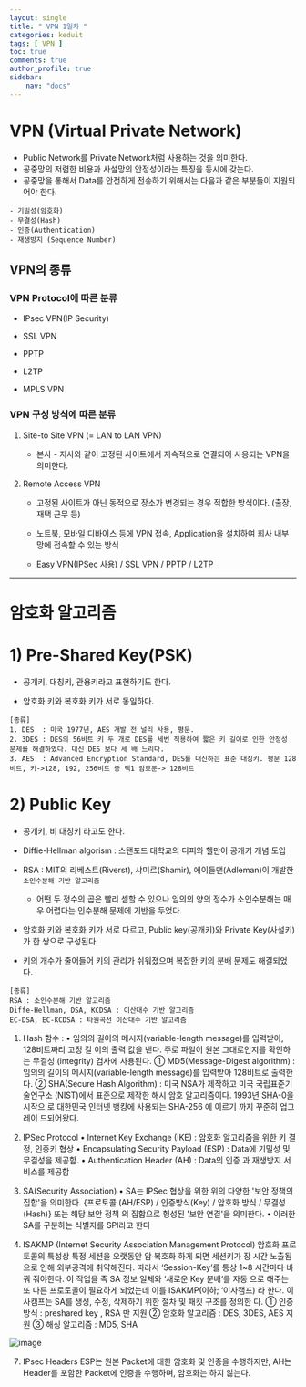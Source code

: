 ```yaml
---
layout: single
title: " VPN 1일차 "
categories: keduit
tags: [ VPN ]
toc: true 
comments: true
author_profile: true
sidebar:
    nav: "docs"
---
```


# VPN (Virtual Private Network)

* Public Network를 Private Network처럼 사용하는 것을 의미한다.
*  공중망의 저렴한 비용과 사설망의 안정성이라는 특징을 동시에 갖는다.
*  공중망을 통해서 Data를 안전하게 전송하기 위해서는 다음과 같은 부분들이 지원되어야 한다.
```
- 기밀성(암호화)
- 무결성(Hash)
- 인증(Authentication)
- 재생방지 (Sequence Number)
```

## VPN의 종류

### VPN Protocol에 따른 분류

* IPsec VPN(IP Security)
  
* SSL VPN
  
* PPTP
  
* L2TP
  
* MPLS VPN

### VPN 구성 방식에 따른 분류

1) Site-to Site VPN (= LAN to LAN VPN)
   - 본사 - 지사와 같이 고정된 사이트에서 지속적으로 연결되어 사용되는 VPN을 의미한다. 
  
2) Remote Access VPN
   - 고정된 사이트가 아닌 동적으로 장소가 변경되는 경우 적합한 방식이다. (출장, 재택 근무 등)
   
   - 노트북, 모바일 디바이스 등에 VPN 접속, Application을 설치하여 회사 내부 망에 접속할 수 있는 방식
  
   - Easy VPN(IPSec 사용) / SSL VPN / PPTP / L2TP 

---

# 암호화 알고리즘

# 1) Pre-Shared Key(PSK)
  
* 공개키, 대칭키, 관용키라고 표현하기도 한다.

* 암호화 키와 복호화 키가 서로 동일하다.

```
[종류]
1. DES  : 미국 1977년, AES 개발 전 널리 사용, 평문.
2. 3DES : DES의 56비트 키 두 개로 DES를 세번 적용하여 짧은 키 길이로 인한 안정성 문제를 해결하였다. 대신 DES 보다 세 배 느리다.
3. AES  : Advanced Encryption Standard, DES를 대신하는 표준 대칭키. 평문 128비트, 키->128, 192, 256비트 중 택1 암호문-> 128비트
```

# 2) Public Key

* 공개키, 비 대칭키 라고도 한다.

* Diffie-Hellman algorism : 스탠포드 대학교의 디피와 헬만이 공개키 개념 도입

* RSA : MIT의 리베스트(Riverst), 샤미르(Shamir), 에이들맨(Adleman)이 개발한 `소인수분해 기반 알고리즘`
  
   * 어떤 두 정수의 곱은 빨리 셈할 수 있으나 임의의 양의 정수가 소인수분해는 매우 어렵다는 인수분해 문제에 기반을 두었다.

* 암호화 키와 복호화 키가 서로 다르고, Public key(공개키)와 Private Key(사설키)가 한 쌍으로 구성된다.

* 키의 개수가 줄어들어 키의 관리가 쉬워졌으며 복잡한 키의 분배 문제도 해결되었다.
```
[종류]
RSA : 소인수분해 기반 알고리즘
Diffe-Hellman, DSA, KCDSA : 이산대수 기반 알고리즘
EC-DSA, EC-KCDSA : 타원곡선 이산대수 기반 알고리즘 
``` 

 1. Hash 함수 :
• 임의의 길이의 메시지(variable-length message)를 입력받아, 128비트짜리 고정 길
이의 출력 값을 낸다. 주로 파일이 원본 그대로인지를 확인하는 무결성
(integrity) 검사에 사용된다. ① MD5(Message-Digest algorithm) : 임의의 길이의 메시지(variable-length 
message)를 입력받아 128비트로 출력한다. ② SHA(Secure Hash Algorithm) : 미국 NSA가 제작하고 미국 국립표준기술연구소
(NIST)에서 표준으로 제작한 해시 암호 알고리즘이다. 1993년 SHA-0을 시작으
로 대한민국 인터넷 뱅킹에 사용되는 SHA-256 에 이르기 까지 꾸준히 업그레이
드되어왔다.
1. IPSec Protocol
 • Internet Key Exchange (IKE) : 암호화 알고리즘을 위한 키 결정, 인증키 협상 
 • Encapsulating Security Payload (ESP) : Data에 기밀성 및 무결성을 제공함. 
 • Authentication Header (AH) : Data의 인증 과 재생방지 서비스를 제공함 
1. SA(Security Association)
 • SA는 IPSec 협상을 위한 위의 다양한 '보안 정책의 집합'을 의미한다. {프로토콜
(AH/ESP) / 인증방식(Key) / 암호화 방식 / 무결성(Hash)} 또는 해당 보안 정책
의 집합으로 형성된 '보안 연결'을 의미한다. • 이러한 SA를 구분하는 식별자를 SPI라고 한다

1. ISAKMP (Internet Security Association Management Protocol)
암호화 프로토콜의 특성상 특정 세션을 오랫동안 암∙복호화 하게 되면 세션키가 장
시간 노출됨으로 인해 외부공격에 취약해진다. 따라서 ‘Session-Key’를 통상 1~8 
시간마다 바꿔 줘야한다. 이 작업을 즉 SA 정보 일체와 ‘새로운 Key 분배‘를 자동
으로 해주는 또 다른 프로토콜이 필요하게 되었는데 이를 ISAKMP(이하; ‘이사캠프)
라 한다. 이사캠프는 SA를 생성, 수정, 삭제하기 위한 절차 및 패킷 구조를 정의한
다. ① 인증방식 : preshared key , RSA 만 지원
② 암호화 알고리즘 : DES, 3DES, AES 지원
③ 해싱 알고리즘 : MD5, SHA

![image](https://github.com/chaelynkang/chaelynkang.github.io/assets/128279031/63e4e4ca-ce91-4628-be8f-26aa70cfa324)


7. IPsec Headers
ESP는 원본 Packet에 대한 암호화 및 인증을 수행하지만, AH는 Header를 포함한 
Packet에 인증을 수행하며, 암호화는 하지 않는다.